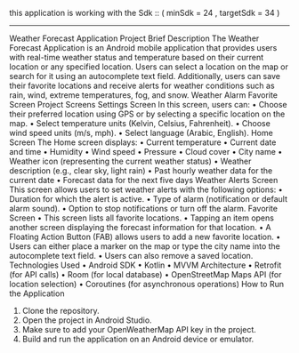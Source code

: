  this application is working with the Sdk :: (        minSdk = 24  , targetSdk = 34 ) 

 **********************************************************
Weather Forecast Application
Project Brief Description
The Weather Forecast Application is an Android mobile application that provides users with
real-time weather status and temperature based on their current location or any specified location.
Users can select a location on the map or search for it using an autocomplete text field. Additionally, 
users can save their favorite locations and receive alerts for weather conditions such as rain, wind, extreme temperatures, fog, and snow.
Weather Alarm
Favorite Screen
Project Screens
Settings Screen
In this screen, users can:
•	Choose their preferred location using GPS or by selecting a specific location on the map.
•	Select temperature units (Kelvin, Celsius, Fahrenheit).
•	Choose wind speed units (m/s, mph).
•	Select language (Arabic, English).
Home Screen
The Home screen displays:
•	Current temperature
•	Current date and time
•	Humidity
•	Wind speed
•	Pressure
•	Cloud cover
•	City name
•	Weather icon (representing the current weather status)
•	Weather description (e.g., clear sky, light rain)
•	Past hourly weather data for the current date
•	Forecast data for the next five days
Weather Alerts Screen
This screen allows users to set weather alerts with the following options:
•	Duration for which the alert is active.
•	Type of alarm (notification or default alarm sound).
•	Option to stop notifications or turn off the alarm.
Favorite Screen
•	This screen lists all favorite locations.
•	Tapping an item opens another screen displaying the forecast information for that location.
•	A Floating Action Button (FAB) allows users to add a new favorite location.
•	Users can either place a marker on the map or type the city name into the autocomplete text field.
•	Users can also remove a saved location.
Technologies Used
•	Android SDK
•	Kotlin
•	MVVM Architecture
•	Retrofit (for API calls)
•	Room (for local database)
•	OpenStreetMap Maps API (for location selection)
•	Coroutines (for asynchronous operations)
How to Run the Application
1.	Clone the repository.
2.	Open the project in Android Studio.
3.	Make sure to add your OpenWeatherMap API key in the project.
4.	Build and run the application on an Android device or emulator.

